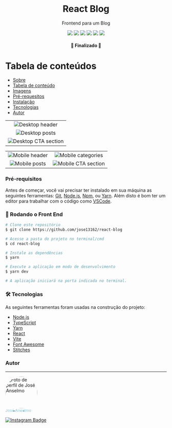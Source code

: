 <div id="sobre">
  <h1 align="center">React Blog</h1>
  <p align="center">Frontend para um Blog</p>
  <div align="center">
    <img src="https://img.shields.io/badge/npm-v8.11.0-brightgreen" />
    <img src="https://img.shields.io/badge/node-v16.16.0-brightgreen" />
    <img src="https://img.shields.io/badge/yarn-v1.22.18-lightblue" />
    <img src="https://img.shields.io/badge/Typescript-v4.5.4-blue">
    <img src="https://img.shields.io/badge/React-v18.2.0-brightgreen">
    <img src="https://img.shields.io/badge/Vite-v3.0.0-purple">
  </div>
</div>

<h4 align="center"> 
  🚀  Finalizado  🚀
</h4>

<div id="tabela-de-conteudos"></div>

Tabela de conteúdos
=================
<!--ts-->
  * [Sobre](#sobre)
  * [Tabela de conteúdo](#tabela-de-conteudos)
  * [Imagens](#imagens)
  * [Pré-requesitos](#pre-requesitos)
  * [Instalação](#instalacao)
  * [Tecnologias](#tecnologias)  
  * [Autor](#autor)

<!--te-->

<div id="imagens">
  <table>
    <tr>
      <td align="center" style="padding=0;width=50%;">
        <img src="https://github.com/jose13162/react-blog/blob/main/docs/desktop-header.jpeg?raw=true" title="Desktop header">
      </td>
    </tr>
    <tr>
      <td align="center" style="padding=0;width=50%;">
        <img src="https://github.com/jose13162/react-blog/blob/main/docs/desktop-posts.jpeg?raw=true" title="Desktop posts">
      </td>
    </tr>
    <tr>
      <td align="center" style="padding=0;width=50%;">
        <img src="https://github.com/jose13162/react-blog/blob/main/docs/desktop-cta-section.jpeg?raw=true" title="Desktop CTA section">
      </td>
    </tr>
  </table>
  
  <table>
    <tr>
      <td align="center" style="padding=0;width=50%;">
        <img src="https://github.com/jose13162/react-blog/blob/main/docs/mobile-header.jpeg?raw=true" title="Mobile header">
      </td>
      <td align="center" style="padding=0;width=50%;">
        <img src="https://github.com/jose13162/react-blog/blob/main/docs/mobile-categories.jpeg?raw=true" title="Mobile categories">
      </td>
    </tr>
    <tr>
      <td align="center" style="padding=0;width=50%;">
        <img src="https://github.com/jose13162/react-blog/blob/main/docs/mobile-posts.jpeg?raw=true" title="Mobile posts">
      </td>
      <td align="center" style="padding=0;width=50%;">
        <img src="https://github.com/jose13162/react-blog/blob/main/docs/mobile-cta-section.jpeg?raw=true" title="Mobile CTA section">
      </td>
    </tr>
  </table>
</div>

<div id="pre-requesitos"></div>

### Pré-requisitos
Antes de começar, você vai precisar ter instalado em sua máquina as seguintes ferramentas:
[Git](https://git-scm.com), [Node.js](https://nodejs.org/en/), [Npm](https://npmjs.com), ou [Yarn](https://yarnpkg.com/).
Além disto é bom ter um editor para trabalhar com o código como [VSCode](https://code.visualstudio.com/).

<div id="instalacao"></div>

### 🎲 Rodando o Front End

```bash
# Clone este repositório
$ git clone https://github.com/jose13162/react-blog

# Acesse a pasta do projeto no terminal/cmd
$ cd react-blog

# Instale as dependências
$ yarn

# Execute a aplicação em modo de desenvolvimento
$ yarn dev

# A aplicação iniciará na porta indicada no terminal.
```

<div id="tecnologias"></div>

### 🛠 Tecnologias

As seguintes ferramentas foram usadas na construção do projeto:

- [Node.js](https://nodejs.org/en/)
- [TypeScript](https://www.typescriptlang.org/)
- [Yarn](https://yarnpkg.com/)
- [React](https://reactjs.org/)
- [Vite](https://vitejs.dev/)
- [Font Awesome](https://fontawesome.com/)
- [Stitches](https://stitches.dev/)


<div id="autor"></div>

### Autor

---

<a href="https://github.com/jose13162">
  <img style="border-radius: 50%;" src="https://avatars.githubusercontent.com/u/77130179?s=400&u=6391f7b20bf725e259e02aa698fe6b4f5266286c&v=4" width="100px;" alt="Foto de perfil de José Anselmo"/>
  <br />
  <sub style="color: lightblue; text-decoration: none;"><b>José Anselmo</b></sub>

[![Instagram Badge](https://img.shields.io/badge/-@zezin_627-FCAF45?style=flat-square&labelColor=E1306C&logo=instagram&logoColor=white&link=https://instagram.com/zezin_627)](https://instagram.com/zezin_627)
</a>
